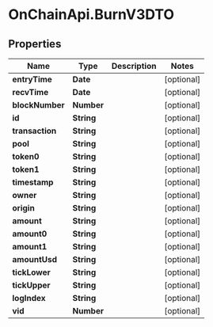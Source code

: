 # OnChainApi.BurnV3DTO

## Properties

Name | Type | Description | Notes
------------ | ------------- | ------------- | -------------
**entryTime** | **Date** |  | [optional] 
**recvTime** | **Date** |  | [optional] 
**blockNumber** | **Number** |  | [optional] 
**id** | **String** |  | [optional] 
**transaction** | **String** |  | [optional] 
**pool** | **String** |  | [optional] 
**token0** | **String** |  | [optional] 
**token1** | **String** |  | [optional] 
**timestamp** | **String** |  | [optional] 
**owner** | **String** |  | [optional] 
**origin** | **String** |  | [optional] 
**amount** | **String** |  | [optional] 
**amount0** | **String** |  | [optional] 
**amount1** | **String** |  | [optional] 
**amountUsd** | **String** |  | [optional] 
**tickLower** | **String** |  | [optional] 
**tickUpper** | **String** |  | [optional] 
**logIndex** | **String** |  | [optional] 
**vid** | **Number** |  | [optional] 


